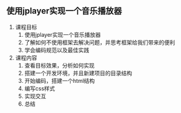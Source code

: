 ## 使用jplayer实现一个音乐播放器
 1. 课程目标
    1. 使用jplayer实现一个音乐播放器
    2. 了解如何不使用框架去解决问题，并思考框架给我们带来的便利
    3. 学会编码规范以及最佳实践
 2. 课程内容
    1. 查看目标效果，分析如何实现
    2. 搭建一个开发环境，并且新建项目的目录结构
    3. 开始编码，搭建一个html结构
    4. 编写css样式
    5. 实现交互
    6. 总结
